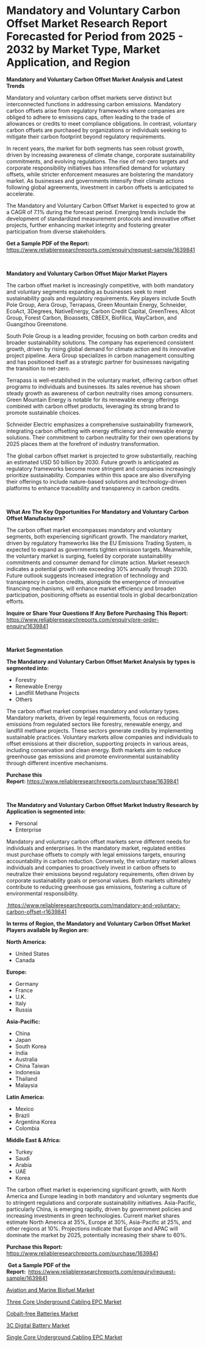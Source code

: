 <p><h1>Mandatory and Voluntary Carbon Offset Market Research Report Forecasted for Period from 2025 -  2032 by Market Type, Market Application, and Region</h1></p><p><strong>Mandatory and Voluntary Carbon Offset Market Analysis and Latest Trends</strong></p>
<p><p>Mandatory and voluntary carbon offset markets serve distinct but interconnected functions in addressing carbon emissions. Mandatory carbon offsets arise from regulatory frameworks where companies are obliged to adhere to emissions caps, often leading to the trade of allowances or credits to meet compliance obligations. In contrast, voluntary carbon offsets are purchased by organizations or individuals seeking to mitigate their carbon footprint beyond regulatory requirements.</p><p>In recent years, the market for both segments has seen robust growth, driven by increasing awareness of climate change, corporate sustainability commitments, and evolving regulations. The rise of net-zero targets and corporate responsibility initiatives has intensified demand for voluntary offsets, while stricter enforcement measures are bolstering the mandatory market. As businesses and governments intensify their climate actions following global agreements, investment in carbon offsets is anticipated to accelerate.</p><p>The Mandatory and Voluntary Carbon Offset Market is expected to grow at a CAGR of 7.1% during the forecast period. Emerging trends include the development of standardized measurement protocols and innovative offset projects, further enhancing market integrity and fostering greater participation from diverse stakeholders.</p></p>
<p><strong>Get a Sample PDF of the Report:&nbsp;</strong> <a href="https://www.reliableresearchreports.com/enquiry/request-sample/1639841?utm_campaign=40&utm_medium=2&utm_source=Github&utm_content=ia&utm_term=14022025&utm_id=mandatory-and-voluntary-carbon-offset">https://www.reliableresearchreports.com/enquiry/request-sample/1639841</a></p>
<p>&nbsp;</p>
<p><strong>Mandatory and Voluntary Carbon Offset Major Market Players</strong></p>
<p><p>The carbon offset market is increasingly competitive, with both mandatory and voluntary segments expanding as businesses seek to meet sustainability goals and regulatory requirements. Key players include South Pole Group, Aera Group, Terrapass, Green Mountain Energy, Schneider, EcoAct, 3Degrees, NativeEnergy, Carbon Credit Capital, GreenTrees, Allcot Group, Forest Carbon, Bioassets, CBEEX, Biofílica, WayCarbon, and Guangzhou Greenstone.</p><p>South Pole Group is a leading provider, focusing on both carbon credits and broader sustainability solutions. The company has experienced consistent growth, driven by rising global demand for climate action and its innovative project pipeline. Aera Group specializes in carbon management consulting and has positioned itself as a strategic partner for businesses navigating the transition to net-zero.</p><p>Terrapass is well-established in the voluntary market, offering carbon offset programs to individuals and businesses. Its sales revenue has shown steady growth as awareness of carbon neutrality rises among consumers. Green Mountain Energy is notable for its renewable energy offerings combined with carbon offset products, leveraging its strong brand to promote sustainable choices.</p><p>Schneider Electric emphasizes a comprehensive sustainability framework, integrating carbon offsetting with energy efficiency and renewable energy solutions. Their commitment to carbon neutrality for their own operations by 2025 places them at the forefront of industry transformation.</p><p>The global carbon offset market is projected to grow substantially, reaching an estimated USD 50 billion by 2030. Future growth is anticipated as regulatory frameworks become more stringent and companies increasingly prioritize sustainability. Companies within this space are also diversifying their offerings to include nature-based solutions and technology-driven platforms to enhance traceability and transparency in carbon credits.</p></p>
<p>&nbsp;</p>
<p><strong>What Are The Key Opportunities For Mandatory and Voluntary Carbon Offset Manufacturers?</strong></p>
<p><p>The carbon offset market encompasses mandatory and voluntary segments, both experiencing significant growth. The mandatory market, driven by regulatory frameworks like the EU Emissions Trading System, is expected to expand as governments tighten emission targets. Meanwhile, the voluntary market is surging, fueled by corporate sustainability commitments and consumer demand for climate action. Market research indicates a potential growth rate exceeding 30% annually through 2030. Future outlook suggests increased integration of technology and transparency in carbon credits, alongside the emergence of innovative financing mechanisms, will enhance market efficiency and broaden participation, positioning offsets as essential tools in global decarbonization efforts.</p></p>
<p><strong>Inquire or Share Your Questions If Any Before Purchasing This Report:</strong> <a href="https://www.reliableresearchreports.com/enquiry/pre-order-enquiry/1639841?utm_campaign=40&utm_medium=2&utm_source=Github&utm_content=ia&utm_term=14022025&utm_id=mandatory-and-voluntary-carbon-offset">https://www.reliableresearchreports.com/enquiry/pre-order-enquiry/1639841</a></p>
<p>&nbsp;</p>
<p><strong>Market Segmentation</strong></p>
<p><strong>The Mandatory and Voluntary Carbon Offset Market Analysis by types is segmented into:</strong></p>
<p><ul><li>Forestry</li><li>Renewable Energy</li><li>Landfill Methane Projects</li><li>Others</li></ul></p>
<p><p>The carbon offset market comprises mandatory and voluntary types. Mandatory markets, driven by legal requirements, focus on reducing emissions from regulated sectors like forestry, renewable energy, and landfill methane projects. These sectors generate credits by implementing sustainable practices. Voluntary markets allow companies and individuals to offset emissions at their discretion, supporting projects in various areas, including conservation and clean energy. Both markets aim to reduce greenhouse gas emissions and promote environmental sustainability through different incentive mechanisms.</p></p>
<p><strong>Purchase this Report:&nbsp;</strong><a href="https://www.reliableresearchreports.com/purchase/1639841?utm_campaign=40&utm_medium=2&utm_source=Github&utm_content=ia&utm_term=14022025&utm_id=mandatory-and-voluntary-carbon-offset">https://www.reliableresearchreports.com/purchase/1639841</a></p>
<p>&nbsp;</p>
<p><strong>The Mandatory and Voluntary Carbon Offset Market Industry Research by Application is segmented into:</strong></p>
<p><ul><li>Personal</li><li>Enterprise</li></ul></p>
<p><p>Mandatory and voluntary carbon offset markets serve different needs for individuals and enterprises. In the mandatory market, regulated entities must purchase offsets to comply with legal emissions targets, ensuring accountability in carbon reduction. Conversely, the voluntary market allows individuals and companies to proactively invest in carbon offsets to neutralize their emissions beyond regulatory requirements, often driven by corporate sustainability goals or personal values. Both markets ultimately contribute to reducing greenhouse gas emissions, fostering a culture of environmental responsibility.</p></p>
<p><a href="https://www.reliableresearchreports.com/mandatory-and-voluntary-carbon-offset-r1639841?utm_campaign=40&utm_medium=2&utm_source=Github&utm_content=ia&utm_term=14022025&utm_id=mandatory-and-voluntary-carbon-offset">&nbsp;https://www.reliableresearchreports.com/mandatory-and-voluntary-carbon-offset-r1639841</a></p>
<p><strong>In terms of Region, the Mandatory and Voluntary Carbon Offset Market Players available by Region are:</strong></p>
<p>
    <p> <strong> North America: </strong>
        <ul>
            <li>United States</li>
            <li>Canada</li>
        </ul>
        </p> 
    <p> <strong> Europe: </strong>
        <ul>
            <li>Germany</li>
            <li>France</li>
            <li>U.K.</li>
            <li>Italy</li>
            <li>Russia</li>
        </ul>
        </p> 
    <p> <strong> Asia-Pacific: </strong>
        <ul>
            <li>China</li>
            <li>Japan</li>
            <li>South Korea</li>
            <li>India</li>
            <li>Australia</li>
            <li>China Taiwan</li>
            <li>Indonesia</li>
            <li>Thailand</li>
            <li>Malaysia</li>
        </ul>
        </p> 
    <p> <strong> Latin America: </strong>
        <ul>
            <li>Mexico</li>
            <li>Brazil</li>
            <li>Argentina Korea</li>
            <li>Colombia</li>
        </ul>
        </p> 
    <p> <strong> Middle East & Africa: </strong>
        <ul>
            <li>Turkey</li>
            <li>Saudi</li>
            <li>Arabia</li>
            <li>UAE</li>
            <li>Korea</li>
        </ul>
    </p>
    </p>
<p><p>The carbon offset market is experiencing significant growth, with North America and Europe leading in both mandatory and voluntary segments due to stringent regulations and corporate sustainability initiatives. Asia-Pacific, particularly China, is emerging rapidly, driven by government policies and increasing investments in green technologies. Current market shares estimate North America at 35%, Europe at 30%, Asia-Pacific at 25%, and other regions at 10%. Projections indicate that Europe and APAC will dominate the market by 2025, potentially increasing their share to 60%.</p></p>
<p><strong>Purchase this Report: </strong><a href="https://www.reliableresearchreports.com/purchase/1639841?utm_campaign=40&utm_medium=2&utm_source=Github&utm_content=ia&utm_term=14022025&utm_id=mandatory-and-voluntary-carbon-offset">https://www.reliableresearchreports.com/purchase/1639841</a></p>
<p>&nbsp;<strong>Get a Sample PDF of the Report:&nbsp;&nbsp;</strong><a href="https://www.reliableresearchreports.com/enquiry/request-sample/1639841?utm_campaign=40&utm_medium=2&utm_source=Github&utm_content=ia&utm_term=14022025&utm_id=mandatory-and-voluntary-carbon-offset">https://www.reliableresearchreports.com/enquiry/request-sample/1639841</a></p>
<p><strong></strong></p>
<p><p><a href="https://github.com/giblydirani3/Market-Research-Report-List-1/blob/main/aviation-and-marine-biofuel-market.md?utm_campaign=40&utm_medium=2&utm_source=Github&utm_content=ia&utm_term=14022025&utm_id=mandatory-and-voluntary-carbon-offset">Aviation and Marine Biofuel Market</a></p><p><a href="https://github.com/sderolza/Market-Research-Report-List-1/blob/main/three-core-underground-cabling-epc-market.md?utm_campaign=40&utm_medium=2&utm_source=Github&utm_content=ia&utm_term=14022025&utm_id=mandatory-and-voluntary-carbon-offset">Three Core Underground Cabling EPC Market</a></p><p><a href="https://github.com/voigttyagi/Market-Research-Report-List-1/blob/main/cobalt-free-batteries-market.md?utm_campaign=40&utm_medium=2&utm_source=Github&utm_content=ia&utm_term=14022025&utm_id=mandatory-and-voluntary-carbon-offset">Cobalt-free Batteries Market</a></p><p><a href="https://github.com/daphnyvashdi/Market-Research-Report-List-1/blob/main/3c-digital-battery-market.md?utm_campaign=40&utm_medium=2&utm_source=Github&utm_content=ia&utm_term=14022025&utm_id=mandatory-and-voluntary-carbon-offset">3C Digital Battery Market</a></p><p><a href="https://github.com/ijffseandy/Market-Research-Report-List-1/blob/main/single-core-underground-cabling-epc-market.md?utm_campaign=40&utm_medium=2&utm_source=Github&utm_content=ia&utm_term=14022025&utm_id=mandatory-and-voluntary-carbon-offset">Single Core Underground Cabling EPC Market</a></p></p>
